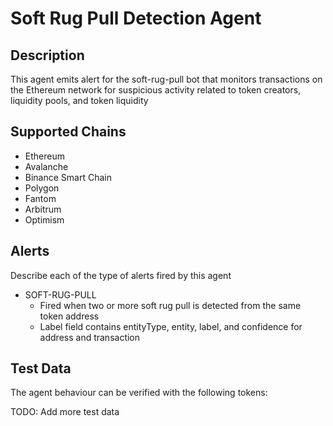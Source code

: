 # Soft Rug Pull Detection Agent

## Description

This agent emits alert for the soft-rug-pull bot that monitors transactions on the Ethereum network for suspicious activity related to token creators, liquidity pools, and token liquidity

## Supported Chains

- Ethereum
- Avalanche
- Binance Smart Chain
- Polygon
- Fantom
- Arbitrum
- Optimism


## Alerts

Describe each of the type of alerts fired by this agent

- SOFT-RUG-PULL
  - Fired when two or more soft rug pull is detected from the same token address
  - Label field contains entityType, entity, label, and confidence for address and transaction



## Test Data

The agent behaviour can be verified with the following tokens:


TODO: Add more test data